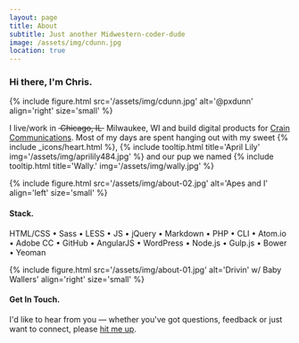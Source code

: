 ```yaml
---
layout: page
title: About
subtitle: Just another Midwestern-coder-dude
image: /assets/img/cdunn.jpg
location: true
---
```


### Hi there, I'm Chris.

{% include figure.html src='/assets/img/cdunn.jpg' alt='@pxdunn' align='right' size='small' %}

I live/work in ~~&nbsp;Chicago, IL&nbsp;~~ Milwaukee, WI and build digital products for [Crain Communications](http://www.crain.com). Most of my days are spent hanging out with my sweet <span class="icn icn-sz-sm icn-heart" title="heart">{% include _icons/heart.html %}</span>, {% include tooltip.html title='April Lily' img='/assets/img/aprilily484.jpg' %} and our pup we named {% include tooltip.html title='Wally.' img='/assets/img/wally.jpg' %}

<div class="cf"></div>

{% include figure.html src='/assets/img/about-02.jpg' alt='Apes and I' align='left' size='small' %}

#### Stack.

HTML/CSS &bull; Sass &bull; LESS &bull; JS &bull; jQuery &bull; Markdown &bull; PHP &bull; CLI &bull; Atom.io &bull; Adobe CC &bull; GitHub &bull; AngularJS &bull; WordPress &bull; Node.js &bull; Gulp.js &bull; Bower &bull; Yeoman

<div class="cf"></div>

{% include figure.html src='/assets/img/about-01.jpg' alt='Drivin\' w/ Baby Wallers' align='right' size='small' %}

#### Get In Touch.

I'd like to hear from you &mdash; whether you've got questions, feedback or just want to connect, please <a href="&#x6d;&#97;&#105;&#108;&#116;&#x6f;&#x3a;&#x68;&#x65;&#x6c;&#108;&#x6f;&#64;&#x63;&#x64;&#117;&#110;&#x6e;&#46;&#x69;&#111;&#63;&#115;&#x75;&#98;&#x6a;&#x65;&#x63;&#x74;&#61;&#x69;&#x6e;&#113;&#x75;&#x69;&#114;&#121;&#32;&#102;&#114;&#x6f;&#x6d;&#32;&#x63;&#100;&#x75;&#110;&#110;&#x2e;&#105;&#x6f;">hit me up</a>.
